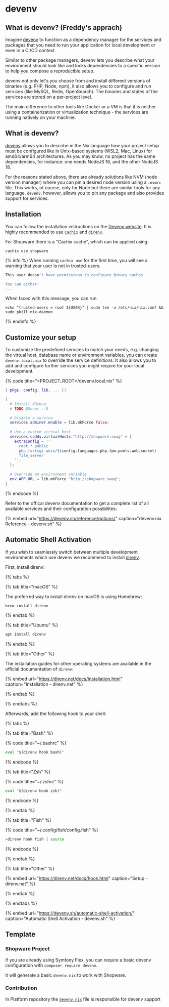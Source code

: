 # devenv

## What is devenv? (Freddy's apprach)

Imagine [devenv](https://devenv.sh) to function as a dependency manager for the services and packages that you need to run your application for local development or even in a CI/CD context.

Similar to other package managers, devenv lets you describe what your environment should look like and locks dependencies to a specific version to help you compose a reproducible setup.

devenv not only let's you choose from and install different versions of binaries (e.g. PHP, Node, npm), it also allows you to configure and run services (like MySQL, Redis, OpenSearch). The binaries and states of the services are stored on a per-project level.

The main difference to other tools like Docker or a VM is that it is neither using a containerization or virtualization technique - the services are running natively on your machine.

## What is devenv?

[devenv](https://devenv.sh) allows you to describe in the Nix language how your project setup must be configured like in Unix-based systems (WSL2, Mac, Linux) for amd64/arm64 architectures. As you may know, no project has the same dependencies, for instance: one needs NodeJS 16, and the other NodeJS 18.

For the reasons stated above, there are already solutions like NVM (node version manager) where you can pin a desired node version using a `.nvmrc` file. This works, of course, only for Node but there are similar tools for any language. `devenv`, however, allows you to pin any package and also provides support for services.


## Installation

You can follow the installation instructions on the [Devenv website](https://devenv.sh/getting-started/).
It is highly recommended to use [`Cachix`](https://docs.cachix.org/installation) and [`direnv`](https://direnv.net/).

For Shopware there is a "Cachix cache", which can be applied using:

```shell
cachix use shopware
```

{% info %}
When running `cachix use` for the first time, you will see a warning that your user is not in trusted-users. 

```bash
This user doesn't have permissions to configure binary caches.

You can either:
...
```

When faced with this message, you can run 
```
echo "trusted-users = root ${USER}" | sudo tee -a /etc/nix/nix.conf && sudo pkill nix-daemon
```

{% endinfo %}

## Customize your setup

To customize the predefined services to match your needs, e.g. changing the virtual host, database name or environment variables, you can create `devenv.local.nix` to override the service definitions. It also allows you to add and configure further services you might require for your local development.

{% code title="<PROJECT_ROOT>/devenv.local.nix" %}

```nix
{ pkgs, config, lib, ... }:

{
  # Install XDebug
  # TODO @Soner :-D

  # Disable a service
  services.adminer.enable = lib.mkForce false;
  
  # Use a custom virtual host
  services.caddy.virtualHosts."http://shopware.swag" = {
    extraConfig = ''
      root * public
      php_fastcgi unix/${config.languages.php.fpm.pools.web.socket}
      file_server
    '';
  };
  
  # Override an environment variable
  env.APP_URL = lib.mkForce "http://shopware.swag";
}
```

{% endcode %}

Refer to the offical devenv documentation to get a complete list of all available services and their configuration possibilites:

<!-- markdown-link-check-disable-next-line -->
{% embed url="https://devenv.sh/reference/options/" caption="devenv.nix Reference - devenv.sh" %}


## Automatic Shell Activation

If you wish to seamlessly switch between multiple development environments which use devenv we recommend to install [direnv](https://direnv.net/).

First, install direnv:

{% tabs %}

{% tab title="macOS" %}

The preferred way to install direnv on macOS is using Homebrew:

```bash
brew install direnv
```

{% endtab %}

{% tab title="Ubuntu" %}

```bash
apt install direnv
```

{% endtab %}

{% tab title="Other" %}

The installation guides for other operating systems are available in the official documentation of `direnv`:

<!-- markdown-link-check-disable-next-line -->
{% embed url="https://direnv.net/docs/installation.html" caption="Installation - direnv.net" %}

{% endtab %}

{% endtabs %}

Afterwards, add the following hook to your shell:

{% tabs %}

{% tab title="Bash" %}

{% code title="~/.bashrc" %}

```bash
eval "$(direnv hook bash)"
```

{% endcode %}

{% tab title="Zsh" %}

{% code title="~/.zshrc" %}

```bash
eval "$(direnv hook zsh)"
```

{% endcode %}

{% endtab %}

{% tab title="Fish" %}

{% code title="~/.config/fish/config.fish" %}

```bash
>direnv hook fish | source
```

{% endcode %}

{% endtab %}

{% tab title="Other" %}

<!-- markdown-link-check-disable-next-line -->
{% embed url="https://direnv.net/docs/hook.html" caption="Setup - direnv.net" %}

{% endtab %}

{% endtabs %}

<!-- markdown-link-check-disable-next-line -->
{% embed url="https://devenv.sh/automatic-shell-activation/" caption="Automatic Shell Activation - devenv.sh" %}

## Template

### Shopware Project

If you are already using Symfony Flex, you can require a basic devenv configuration with `composer require devenv`.

It will generate a basic `devenv.nix` to work with Shopware.

### Contribution

In Platform repository the [`devenv.nix`](https://gitlab.shopware.com/shopware/6/product/platform/-/blob/trunk/devenv.nix) file is responsible for devenv support
